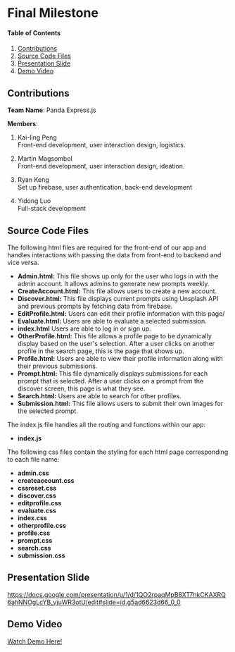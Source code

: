 # Final Milestone

#### Table of Contents
1. [Contributions](#Contributions)
2. [Source Code Files](#SourceCodeFiles)
3. [Presentation Slide](#Slide)
4. [Demo Video](#Video)

<a name="Contributions"></a>

## Contributions
**Team Name**: Panda Express.js<br>

**Members**:
1. Kai-ling Peng<br>
Front-end development, user interaction design, logistics.<br>

2. Martin Magsombol<br>
Front-end development, user interaction design, ideation.<br>

3. Ryan Keng<br>
Set up firebase, user authentication, back-end development<br>

4. Yidong Luo<br>
Full-stack development<br>


<a name="SourceCodeFiles"></a>

## Source Code Files
The following html files are required for the front-end of our app and handles interactions with passing the data from front-end to backend and vice versa.
- **Admin.html:** This file shows up only for the user who logs in with the admin account. It allows admins to generate new prompts weekly.
- **CreateAccount.html:** This file allows users to create a new account.
- **Discover.html:** This file displays current prompts using Unsplash API and previous prompts by fetching data from firebase.
- **EditProfile.html:** Users can edit their profile information with this page/
- **Evaluate.html:** Users are able to evaluate a selected submission.
- **index.html** Users are able to log in or sign up.
- **OtherProfile.html:** This file allows a profile page to be dynamically display based on the user's selection. After a user clicks on another profile in the search page, this is the page that shows up.
- **Profile.html:** Users are able to view their profile information along with their previous submissions.
- **Prompt.html:** This file dynamically displays submissions for each prompt that is selected. After a user clicks on a prompt from the discover screen, this page is what they see.  
- **Search.html:** Users are able to search for other profiles.
- **Submission.html:** This file allows users to submit their own images for the selected prompt.  

The index.js file handles all the routing and functions within our app:<br>
- **index.js**

The following css files contain the styling for each html page corresponding to each file name:<br>
- **admin.css**
- **createaccount.css**
- **cssreset.css**
- **discover.css**
- **editprofile.css**
- **evaluate.css**
- **index.css**
- **otherprofile.css**
- **profile.css**
- **prompt.css**
- **search.css**
- **submission.css**

<a name="Slide"></a>

## Presentation Slide
https://docs.google.com/presentation/u/1/d/1QO2rpaqMpB8XT7hkCKAXRQ6ahNNOgLcYB_yjuWR3otU/edit#slide=id.g5ad6623d66_0_0


<a name="Video"></a>

## Demo Video
[Watch Demo Here!](www.youtube.com)
